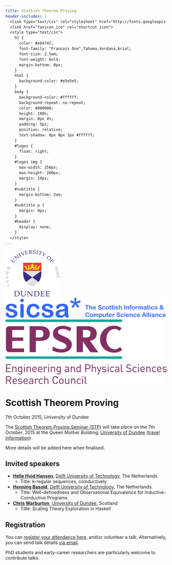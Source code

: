 ```yaml
---
title: Scottish Theorem Proving
header-includes: |
  <link type="text/css" rel="stylesheet" href="http://fonts.googleapis.com/css?family=Francois+One&ver=4.0" />
  <link href="favicon.ico" rel="shortcut icon">
  <style type="text/css">
    h1 {
      color: #e84747;
      font-family: "Francois One",Tahoma,Verdana,Arial;
      font-size: 2.5em;
      font-weight: bold;
      margin-bottom: 0px;
    }
    html {
      background-color: #e5e5e5;
    }
    body {
      background-color: #ffffff;
      background-repeat: no-repeat;
      color: #000000;
      height: 100%;
      margin: 0px 4%;
      padding: 5px;
      position: relative;
      text-shadow: 0px 0px 3px #ffffff;
    }
    #logos {
      float: right;
    }
    #logos img {
      max-width: 250px;
      max-height: 200px;
      margin: 10px;
    }
    #subtitle {
      margin-bottom: 2em;
    }
    #subtitle p {
      margin: 0px;
    }
    #header {
      display: none;
    }
  </style>
---
```

<div id="logos">
  <a href="http://www.dundee.ac.uk">
   <img id="dundee" src="dundee_logo.png"
        alt="University of Dundee" />
  </a>
  <br />
  <a href="http://www.sicsa.ac.uk">
   <img id="sicsa"  src="sicsa.jpg"
        alt="Scottish Informatics and Computer Science Alliance" />
  </a>
  <br />
  <a href="https://www.epsrc.ac.uk">
   <img id="epsrc"  src="epsrc.jpg"
        alt="Engineering and Physical Sciences Research Council" />
  </a>
</div>

# Scottish Theorem Proving

<div id="subtitle">

7th October 2015, University of Dundee

</div>

The [Scottish Theorem Proving Seminar (STP)](http://www.macs.hw.ac.uk/stp/) will take place on the 7th October, 2015 at the Queen Mother Building, [University of Dundee](http://www.dundee.ac.uk) ([travel information](http://www.computing.dundee.ac.uk/about/travel-information))

More details will be added here when finalised.

## Invited speakers

 - **[Helle Hvid Hansen](http://homepage.tudelft.nl/c9d1n/)**, [Delft University of Technology](http://www.tudelft.nl), The Netherlands.
    - Title: k-regular sequences, coinductively
 - **[Henning Basold](http://cs.ru.nl/~hbasold/)**, [Delft University of Technology](http://www.tudelft.nl), The Netherlands.
    - Title: Well-definedness and Observational Equivalence for Inductive-Coinductive Programs
 - **[Chris Warburton](http://www.computing.dundee.ac.uk/about/staff/124)**, [University of Dundee](http://www.dundee.ac.uk/), Scotland
    - Title: Scaling Theory Exploration in Haskell

## Registration

You can [register your attendance here](https://docs.google.com/forms/d/1XcVQGrlJpgJe584TsneKNQ8x2HjBk40n_jhHIazn2nA/viewform?usp=send_form), and/or volunteer a talk. Alternatively, you can send talk details [via email](mailto:chriswarbo@gmail.com,komendantskaya@gmail.com).

PhD students and early-career researchers are particularly welcome to contribute talks.
